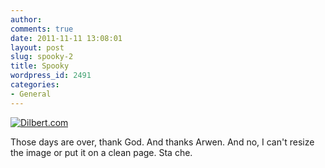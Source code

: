 ```yaml
---
author:
comments: true
date: 2011-11-11 13:08:01
layout: post
slug: spooky-2
title: Spooky
wordpress_id: 2491
categories:
- General
---
```


[![Dilbert.com](http://dilbert.com/dyn/str_strip/000000000/00000000/0000000/100000/40000/1000/800/141842/141842.strip.gif)](http://dilbert.com/strips/comic/2011-11-10/)

Those days are over, thank God. And thanks Arwen. And no, I can't resize the image or put it on a clean page. Sta che.
